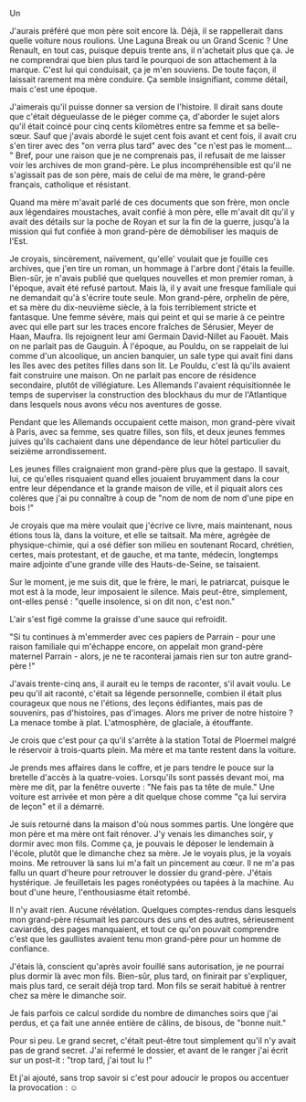 Un

J'aurais préféré que mon père soit encore là. Déjà, il se rappellerait dans quelle voiture nous roulions. Une Laguna Break ou un Grand Scenic ? Une Renault, en tout cas, puisque depuis trente ans, il n'achetait plus que ça. Je ne comprendrai que bien plus tard le pourquoi de son attachement à la marque. C'est lui qui conduisait, ça je m'en souviens. De toute façon, il laissait rarement ma mère conduire. Ça semble insignifiant, comme détail, mais c'est une époque.

J'aimerais qu'il puisse donner sa version de l'histoire. Il dirait sans doute que c'était dégueulasse de le piéger comme ça, d'aborder le sujet alors qu'il était coincé pour cinq cents kilomètres entre sa femme et sa belle-sœur. Sauf que j'avais abordé le sujet cent fois avant et cent fois, il avait cru s'en tirer avec des "on verra plus tard" avec des "ce n'est pas le moment… " Bref, pour une raison que je ne comprenais pas, il refusait de me laisser voir les archives de mon grand-père. Le plus incompréhensible est qu'il ne s'agissait pas de son père, mais de celui de ma mère, le grand-père français,  catholique et résistant. 

Quand ma mère m'avait parlé de ces documents que son frère, mon oncle aux légendaires moustaches, avait confié à mon père, elle m'avait dit qu'il y avait des détails sur la poche de Royan et sur la fin de la guerre, jusqu'à la mission qui fut confiée à mon grand-père de démobiliser les maquis de l'Est.

Je croyais, sincèrement, naïvement, qu'elle' voulait que je fouille ces archives, que j'en tire un roman, un hommage à l'arbre dont j'étais la feuille. Bien-sûr, je n'avais publié que quelques nouvelles et mon premier roman, à l'époque, avait été refusé partout. Mais là, il y avait une fresque familiale qui ne demandait qu'à s'écrire toute seule. Mon grand-père, orphelin de père, et sa mère du dix-neuvième siècle, à la fois terriblement stricte et fantasque.  Une femme sévère, mais qui peint et qui se marie à ce peintre avec qui elle part sur les traces encore fraîches de Sérusier, Meyer de Haan, Maufra. Ils rejoignent leur ami Germain David-Nillet au Faouët. Mais on ne parlait pas de Gauguin. À l'époque, au Pouldu, on se rappelait de lui comme d'un alcoolique, un ancien banquier, un sale type qui avait fini dans les îles avec des petites filles dans son lit. Le Pouldu, c'est là qu'ils avaient fait construire une maison. On ne parlait pas encore de résidence secondaire, plutôt de villégiature. Les Allemands l'avaient réquisitionnée le temps de superviser la construction des blockhaus du mur de l'Atlantique dans lesquels nous avons vécu nos aventures de gosse. 

Pendant que les Allemands occupaient cette maison, mon grand-père vivait à Paris, avec sa femme, ses quatre filles, son fils, et deux jeunes femmes juives qu'ils cachaient dans une dépendance de leur hôtel particulier du seizième arrondissement.

Les jeunes filles craignaient mon grand-père plus que la gestapo. Il savait, lui, ce qu'elles risquaient quand elles jouaient bruyamment dans la cour entre leur dépendance et la grande maison de ville, et il piquait alors ces colères que j'ai pu connaître à coup de "nom de nom de nom d'une pipe en bois !"

Je croyais que ma mère voulait que j'écrive ce livre, mais maintenant, nous étions tous là, dans la voiture, et elle se taitsait. Ma mère, agrégée de physique-chimie, qui a osé défier son milieu en soutenant Rocard, chrétien, certes, mais protestant, et de gauche, et ma tante, médecin, longtemps maire adjointe d'une grande ville des Hauts-de-Seine, se taisaient. 

Sur le moment, je me suis dit, que le frère, le mari, le patriarcat, puisque le mot est à la mode, leur imposaient le silence. Mais peut-être, simplement, ont-elles pensé : "quelle insolence, si on dit non, c'est non."

L'air s'est figé comme la graisse d'une sauce qui refroidit.

"Si tu continues à m'emmerder avec ces papiers de Parrain - pour une raison familiale qui m'échappe encore, on appelait mon grand-père maternel Parrain - alors, je ne te raconterai jamais rien sur ton autre grand-père !"

J'avais trente-cinq ans, il aurait eu le temps de raconter, s'il avait voulu. Le peu qu'il ait raconté, c'était sa légende personnelle, combien il était plus courageux que nous ne l'étions, des leçons édifiantes, mais pas de souvenirs, pas d'histoires, pas d'images. Alors me priver de notre histoire ? La menace tombe à plat. L'atmosphère, de glaciale, à étouffante.

Je crois que c'est pour ça qu'il s'arrête à la station Total de Ploermel malgré le réservoir à trois-quarts plein. Ma mère et ma tante restent dans la voiture.

Je prends mes affaires dans le coffre, et je pars tendre le pouce sur la bretelle d'accès à la quatre-voies. Lorsqu'ils sont passés devant moi, ma mère me dit, par la fenêtre ouverte : "Ne fais pas ta tête de mule." Une voiture est arrivée et mon père a dit quelque chose comme "ça lui servira de leçon" et il a démarré.

Je suis retourné dans la maison d'où nous sommes partis. Une longère que mon père et ma mère ont fait rénover. J'y venais les dimanches soir, y dormir avec mon fils. Comme ça, je pouvais le déposer le lendemain à l'école, plutôt que le dimanche chez sa mère. Je le voyais plus, je la voyais moins. Me retrouver là sans lui m'a fait un pincement au cœur. Il ne m'a pas fallu un quart d'heure pour retrouver le dossier du grand-père. J'étais hystérique. Je feuilletais les pages ronéotypées ou tapées à la machine. Au bout d'une heure, l'enthousiasme était retombé.

Il n'y avait rien. Aucune révélation. Quelques comptes-rendus dans lesquels mon grand-père résumait les parcours des uns et des autres, sérieusement caviardés, des pages manquaient, et tout ce qu'on pouvait comprendre c'est que les gaullistes avaient tenu mon grand-père pour un homme de confiance.

J'étais là, conscient qu'après avoir fouillé sans autorisation, je ne pourrai plus dormir là avec mon fils. Bien-sûr, plus tard, on finirait par s'expliquer, mais plus tard, ce serait déjà trop tard. Mon fils se serait habitué à rentrer chez sa mère le dimanche soir. 

Je fais parfois ce calcul sordide du nombre de dimanches soirs que j'ai perdus, et ça fait une année entière de câlins, de bisous, de "bonne nuit."

Pour si peu. Le grand secret, c'était peut-être tout simplement qu'il n'y avait pas de grand secret. J'ai refermé le dossier, et avant de le ranger j'ai écrit sur un post-it : "trop tard, j'ai tout lu !"

Et j'ai ajouté, sans trop savoir si c'est pour adoucir le propos ou accentuer la provocation : **☺**


